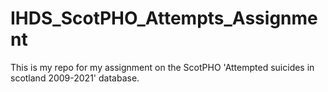 # IHDS_ScotPHO_Attempts_Assignment
This is my repo for my assignment on the ScotPHO 'Attempted suicides in scotland 2009-2021' database.
